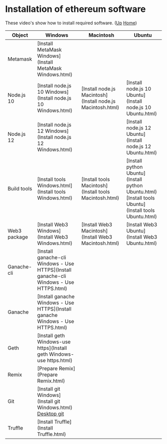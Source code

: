 # Installation of ethereum software

These video's show how to install required software. ([Up](..) [Home](..\..))

| Object          | Windows                                                         | Macintosh                                                      |  Ubuntu     |
| --------------- | ---------                                                       | ---------                                                      | ---------   | 
| Metamask        | [Install MetaMask Windows](Install MetaMask Windows.html)       |
| Node.js 10      | [Install node.js 10 Windows](Install node.js 10 Windows.html)   | [Install node.js Macintosh](Install node.js Macintosh.html)    | [Install node.js 10 Ubuntu](Install node.js 10 Ubuntu.html)
| Node.js 12      | [Install node.js 12 Windows](Install node.js 12 Windows.html)   |                                                                | [Install node.js 12 Ubuntu](Install node.js 12 Ubuntu.html)
| Build tools     | [Install tools Windows.html](Install tools Windows.html)        | [Install tools Macintosh](Install tools Macintosh.html)        | [Install python Ubuntu](Install python Ubuntu.html) <br>[Install tools Ubuntu](Install tools Ubuntu.html) 
| Web3 package    | [Install Web3 Windows](Install Web3 Windows.html)               | [Install Web3 Macintosh](Install Web3 Macintosh.html)          | [Install Web3 Ubuntu](Install Web3 Ubuntu.html)
| Ganache-cli     | [Install ganache-cli Windows - Use HTTPS](Install ganache-cli Windows - Use HTTPS.html)
| Ganache         | [Install ganache Windows - Use HTTPS](Install ganache Windows - Use HTTPS.html)
| Geth            | [Install geth Windows-use https](Install geth Windows-use https.html)
| Remix           | [Prepare Remix](Prepare Remix.html)
| Git             | [Install git Windows](Install git Windows.html)<br>[Desktop git](https://desktop.github.com)
| Truffle         | [Install Truffle](Install Truffle.html)


